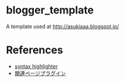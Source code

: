 # blogger_template
A template used at http://asukiaaa.blogspot.jp/

# References
- [syntax highlighter](http://alexgorbatchev.com/SyntaxHighlighter/)
- [関連ページプラグイン](http://corp.shisuh.com/milliard%E9%96%A2%E9%80%A3%E3%83%9A%E3%83%BC%E3%82%B8%E3%83%97%E3%83%A9%E3%82%B0%E3%82%A4%E3%83%B3%E3%81%AB%E3%81%A4%E3%81%84%E3%81%A6/)
